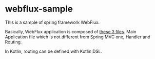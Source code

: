 # webflux-sample

This is a sample of spring framework WebFlux.

Basically, WebFlux application is composed of [these 3 files](https://github.com/KenjiOhtsuka/webflux-sample/tree/master/src/main/kotlin/com/improve_future/webflux_sample). Main Application file which is not different from Spring MVC one, Handler and Routing.

In Kotlin, routing can be defined with Kotlin DSL.
